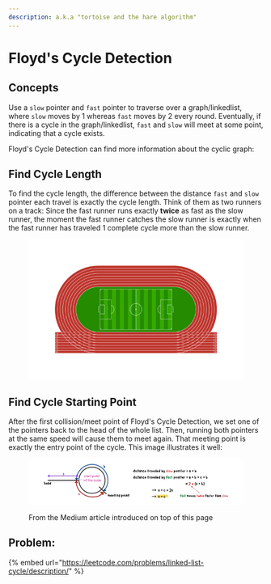 ```yaml
---
description: a.k.a "tortoise and the hare algorithm"
---
```


# Floyd's Cycle Detection

## Concepts

Use a `slow` pointer and `fast` pointer to traverse over a graph/linkedlist, where `slow` moves by 1 whereas `fast` moves by 2 every round. Eventually, if there is a cycle in the graph/linkedlist, `fast` and `slow` will meet at some point, indicating that a cycle exists.



Floyd's Cycle Detection can find more information about the cyclic graph:

## Find Cycle Length

To find the cycle length, the difference between the distance  `fast` and `slow` pointer each travel is exactly the cycle length. Think of them as two runners on a track: Since the fast runner runs exactly **twice** as fast as the slow runner, the moment the fast runner catches the slow runner is exactly when the fast runner has traveled 1 complete cycle more than the slow runner.

<figure><img src="../../.gitbook/assets/image (1).png" alt=""><figcaption></figcaption></figure>

## Find Cycle Starting Point

After the first collision/meet point of Floyd's Cycle Detection, we set one of the pointers back to the head of the whole list. Then, running both pointers at the same speed will cause them to meet again. That meeting point is exactly the entry point of the cycle. This image illustrates it well:

<figure><img src="../../.gitbook/assets/image (2).png" alt=""><figcaption><p>From the Medium article introduced on top of this page</p></figcaption></figure>



## Problem:

{% embed url="https://leetcode.com/problems/linked-list-cycle/description/" %}

